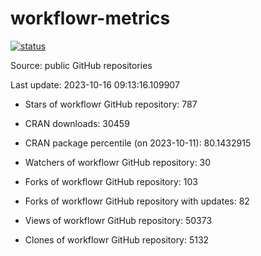 
<!-- README.md is generated from README.Rmd. Please edit that file -->

# workflowr-metrics

[![status](https://github.com/workflowr/workflowr-metrics/workflows/metrics/badge.svg)](https://github.com/workflowr/workflowr-metrics/actions/workflows/metrics.yaml)

Source: public GitHub repositories

Last update: 2023-10-16 09:13:16.109907

<!--





* Weekly active projects (unique users):  ()

* Monthly active projects (unique users):  ()

* Number of workflowr projects on GitHub: 


-->

  - Stars of workflowr GitHub repository: 787

  - CRAN downloads: 30459

  - CRAN package percentile (on 2023-10-11): 80.1432915

  - Watchers of workflowr GitHub repository: 30

  - Forks of workflowr GitHub repository: 103

  - Forks of workflowr GitHub repository with updates: 82

  - Views of workflowr GitHub repository: 50373

  - Clones of workflowr GitHub repository: 5132
